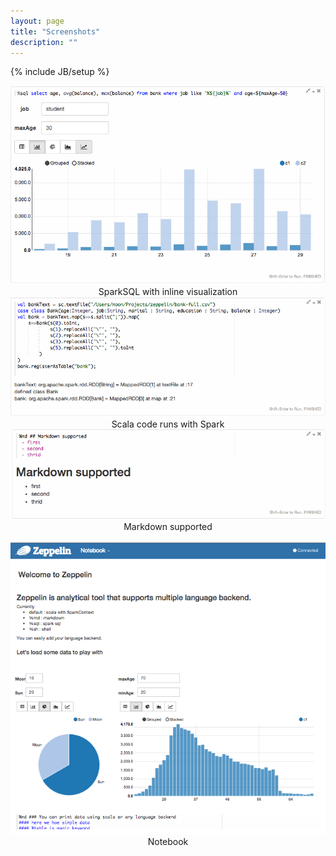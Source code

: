 ```yaml
---
layout: page
title: "Screenshots"
description: ""
---
```

{% include JB/setup %}

<div class="row">
     <div class="col-md-3">
          <a href="assets/themes/dataswarm/img/screenshots/sparksql.png"><img class="thumbnail" src="assets/themes/dataswarm/img/screenshots/sparksql.png" /></a>
          <center>SparkSQL with inline visualization</center>
     </div>
     <div class="col-md-3">
          <a href="assets/themes/dataswarm/img/screenshots/spark.png"><img class="thumbnail" src="assets/themes/dataswarm/img/screenshots/spark.png" /></a>
          <center>Scala code runs with Spark</center>
     </div>
     <div class="col-md-3">
          <a href="assets/themes/dataswarm/img/screenshots/markdown.png"><img class="thumbnail" src="assets/themes/dataswarm/img/screenshots/markdown.png" /></a>
          <center>Markdown supported</center>
     </div>
</div>
<br />
<div class="row">
     <div class="col-md-3">
          <a href="assets/themes/dataswarm/img/screenshots/notebook.png"><img class="thumbnail" src="assets/themes/dataswarm/img/screenshots/notebook.png" /></a>
          <center>Notebook</center>
     </div>
     <div class="col-md-3">
     </div>
     <div class="col-md-3">
     </div>
</div>